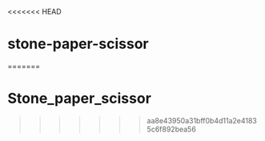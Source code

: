 <<<<<<< HEAD
# stone-paper-scissor
=======
# Stone_paper_scissor
>>>>>>> aa8e43950a31bff0b4d11a2e41835c6f892bea56
